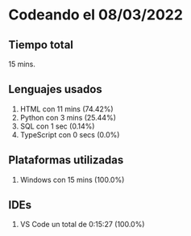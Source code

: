 # Codeando el 08/03/2022

## Tiempo total
15 mins.

## Lenguajes usados
1. HTML con 11 mins (74.42%)
1. Python con 3 mins (25.44%)
1. SQL con 1 sec (0.14%)
1. TypeScript con 0 secs (0.0%)

## Plataformas utilizadas
1. Windows con 15 mins (100.0%)

## IDEs
1. VS Code un total de 0:15:27 (100.0%)
